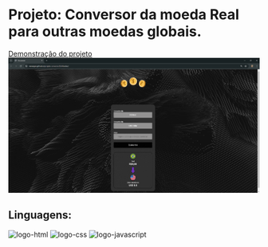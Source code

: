 <h1>Projeto: Conversor da moeda Real para outras moedas globais. </h1>
<a href="https://vianaigor.github.io/projeto-conversorDeMoedas/">Demonstração do projeto</a>

<img src="https://github.com/vianaIgor/projeto-conversorDeMoedas/blob/master/assets/desktop.png?raw=true" alt="foto-projeto-para-desktop" />


<h2>Linguagens:</h2>
<img src="https://img.shields.io/badge/HTML5-E34F26?style=for-the-badge&logo=html5&logoColor=white" alt="logo-html"/>
<img src="https://img.shields.io/badge/CSS3-1572B6?style=for-the-badge&logo=css3&logoColor=white" alt="logo-css"/>
<img src="https://img.shields.io/badge/JavaScript-F7DF1E?style=for-the-badge&logo=javascript&logoColor=black" alt="logo-javascript"/>
